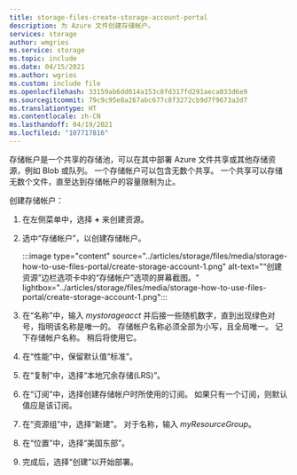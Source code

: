 ```yaml
---
title: storage-files-create-storage-account-portal
description: 为 Azure 文件创建存储帐户。
services: storage
author: wmgries
ms.service: storage
ms.topic: include
ms.date: 04/15/2021
ms.author: wgries
ms.custom: include file
ms.openlocfilehash: 33159ab6dd014a153c8fd317fd291aeca033d6e9
ms.sourcegitcommit: 79c9c95e8a267abc677c8f3272cb9d7f9673a3d7
ms.translationtype: HT
ms.contentlocale: zh-CN
ms.lasthandoff: 04/19/2021
ms.locfileid: "107717816"
---
```

存储帐户是一个共享的存储池，可以在其中部署 Azure 文件共享或其他存储资源，例如 Blob 或队列。 一个存储帐户可以包含无数个共享。 一个共享可以存储无数个文件，直至达到存储帐户的容量限制为止。

创建存储帐户：

1. 在左侧菜单中，选择 **+** 来创建资源。
1. 选中“存储帐户”，以创建存储帐户。

    :::image type="content" source="../articles/storage/files/media/storage-how-to-use-files-portal/create-storage-account-1.png" alt-text="“创建资源”边栏选项卡中的“存储帐户”选项的屏幕截图。" lightbox="../articles/storage/files/media/storage-how-to-use-files-portal/create-storage-account-1.png":::

1. 在“名称”中，输入 *mystorageacct* 并后接一些随机数字，直到出现绿色对号，指明该名称是唯一的。 存储帐户名称必须全部为小写，且全局唯一。 记下存储帐户名称。 稍后将使用它。 
1. 在“性能”中，保留默认值“标准”。 
1. 在“复制”中，选择“本地冗余存储(LRS)”。 
1. 在“订阅”中，选择创建存储帐户时所使用的订阅。 如果只有一个订阅，则默认值应是该订阅。
1. 在“资源组”中，选择“新建”。 对于名称，输入 *myResourceGroup*。
1. 在“位置”中，选择“美国东部”。 
1. 完成后，选择“创建”以开始部署。